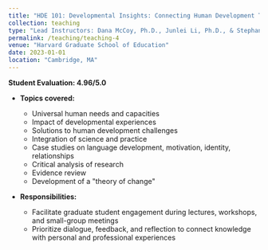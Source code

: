 ```yaml
---
title: "HDE 101: Developmental Insights: Connecting Human Development Throughlines Across Research and Practice"
collection: teaching
type: "Lead Instructors: Dana McCoy, Ph.D., Junlei Li, Ph.D., & Stephanie Jones, Ph.D."
permalink: /teaching/teaching-4
venue: "Harvard Graduate School of Education"
date: 2023-01-01
location: "Cambridge, MA"
---
```


**Student Evaluation: 4.96/5.0**

- **Topics covered:** 
  - Universal human needs and capacities
  - Impact of developmental experiences
  - Solutions to human development challenges
  - Integration of science and practice
  - Case studies on language development, motivation, identity, relationships
  - Critical analysis of research
  - Evidence review
  - Development of a "theory of change"

- **Responsibilities:**
  - Facilitate graduate student engagement during lectures, workshops, and small-group meetings
  - Prioritize dialogue, feedback, and reflection to connect knowledge with personal and professional experiences

